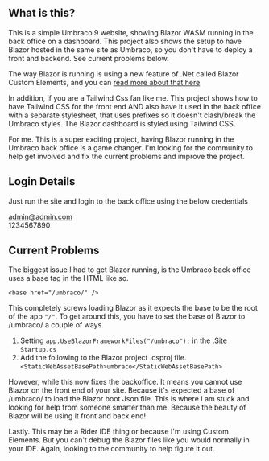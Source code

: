 ## What is this?

This is a simple Umbraco 9 website, showing Blazor WASM running in the back office on a dashboard. This project also shows the setup to have Blazor hosted in the same site as Umbraco, so you don't have to deploy a front and backend. See current problems below.

The way Blazor is running is using a new feature of .Net called Blazor Custom Elements, and you can [read more about that here](https://devblogs.microsoft.com/dotnet/asp-net-core-updates-in-net-6-rc-1/#blazor-custom-elements)

In addition, if you are a Tailwind Css fan like me. This project shows how to have Tailwind CSS for the front end AND also have it used in the back office with a separate stylesheet, that uses prefixes so it doesn't clash/break the Umbraco styles. The Blazor dashboard is styled using Tailwind CSS.

For me. This is a super exciting project, having Blazor running in the Umbraco back office is a game changer. I'm looking for the community to help get involved and fix the current problems and improve the project.

## Login Details

Just run the site and login to the back office using the below credentials

admin@admin.com  
1234567890

## Current Problems

The biggest issue I had to get Blazor running, is the Umbraco back office uses a base tag in the HTML like so.

`<base href="/umbraco/" />`

This completely screws loading Blazor as it expects the base to be the root of the app `"/"`. To get around this, you have to set the base of Blazor to /umbraco/ a couple of ways.

1) Setting `app.UseBlazorFrameworkFiles("/umbraco");` in the .Site `Startup.cs`
2) Add the following to the Blazor project .csproj file. `<StaticWebAssetBasePath>umbraco</StaticWebAssetBasePath>`

However, while this now fixes the backoffice. It means you cannot use Blazor on the front end of your site. Because it's expected a base of /umbraco/ to load the Blazor boot Json file. This is where I am stuck and looking for help from someone smarter than me. Because the beauty of Blazor will be using it front and back end!

Lastly. This may be a Rider IDE thing or because I'm using Custom Elements. But you can't debug the Blazor files like you would normally in your IDE. Again, looking to the community to help figure it out.